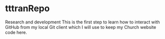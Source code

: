 # tttranRepo
Research and development
This is the first step to learn how to interact with GitHub from my local Git client which I will use to keep my Church website code here.

